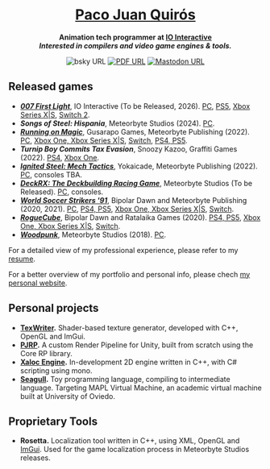 <h1 style="border-bottom: none;" align="center">
    <a href="https://pacojq.github.io/">Paco Juan Quirós</a>
</h1>

<p align="center">
  <strong>
    Animation tech programmer at <a href="https://ioi.dk">IO Interactive</a>
    <br>
    <i>Interested in compilers and video game engines & tools.</i>
  </strong>
  <br>
  <p align="center">
      <img alt="bsky URL" src="https://img.shields.io/twitter/url?color=blue&label=%40pacojq.xyz&logo=twitter&style=flat-square&url=https%3A%2F%2Fbsky.app%2Fprofil%2Fpacojq.xyz">
      <a href="https://github.com/pacojq/pacojq/blob/master/Paco-Juan-Quiros_Tools-Programmer-Resume.pdf">
      <img alt="PDF URL" src="https://img.shields.io/static/v1?label=Resume&message=PDF&color=red&style=flat-square"></a>
      <a rel="me" href="https://mastodon.gamedev.place/@thapj">
      <img alt="Mastodon URL" src="https://img.shields.io/mastodon/follow/109270584086036429?color=blue&domain=https%3A%2F%2Fmastodon.gamedev.place&logo=Mastodon&style=flat-square"></a>
  </p>
</p>

## Released games

- [***007 First Light***](https://ioi.dk/007firstlightgame), IO Interactive (To be Released, 2026). [PC](https://store.steampowered.com/app/3768760/007_First_Light/), [PS5](https://store.playstation.com/es-es/concept/10006560), [Xbox Series X|S](https://www.xbox.com/es-ES/games/store/007-first-light/9PJ34M93ZV7Z), [Switch 2](https://www.nintendo.com/es-es/Juegos/Juegos-de-Nintendo-Switch-2/007-First-Light-2792136.html?srsltid=AfmBOoqUZqFfWI0EX-QNvQPzWQpN3T4aoq6i8Vs1bn3hwfDSs_Hk7BOv).
- ***Songs of Steel: Hispania***, Meteorbyte Studios (2024). [PC](https://store.steampowered.com/app/2603300/Songs_of_Steel_Hispania/).
- [***Running on Magic***](https://meteorbytestudios.com/running-on-magic/), Gusarapo Games, Meteorbyte Publishing (2022). [PC](https://store.steampowered.com/app/1961260/Running_on_Magic/), [Xbox One, Xbox Series X|S](https://www.xbox.com/es-ES/games/store/running-on-magic/9P0CQSRNNZ4N), [Switch](https://www.nintendo.es/Juegos/Programas-descargables-Nintendo-Switch/Running-on-Magic-2235011.html), [PS4, PS5](https://store.playstation.com/es-es/concept/10003784).
- ***Turnip Boy Commits Tax Evasion***, Snoozy Kazoo, Graffiti Games (2022). [PS4](https://store.playstation.com/en-us/concept/10005849), [Xbox One](https://www.xbox.com/en-US/games/store/turnip-boy-commits-tax-evasion/9n0t8v0r7mbc).
- [***Ignited Steel: Mech Tactics***](https://meteorbytestudios.com/ignitedsteel/), Yokaicade, Meteorbyte Publishing (2022). [PC](https://store.steampowered.com/app/1550740/Ignited_Steel_Mech_Tactics/), consoles TBA.
- [***DeckRX: The Deckbuilding Racing Game***](https://meteorbytestudios.com/2021/04/26/deckrx/), Meteorbyte Studios (To be Released). [PC](https://store.steampowered.com/app/1529180/Deck_RX_The_Deckbuilding_Racing_Game/), consoles.
- [***World Soccer Strikers '91***](https://meteorbytestudios.com/games/publishing/world-soccer-strikers-91/), Bipolar Dawn and Meteorbyte Publishing (2020, 2021). [PC](https://store.steampowered.com/app/877870/World_Soccer_Strikers_91/), [PS4, PS5](https://store.playstation.com/es-es/product/EP5321-CUSA27337_00-7337357308171115), [Xbox One, Xbox Series X|S](https://www.microsoft.com/en-us/p/world-soccer-strikers-91/9MX0CC26JG5K?activetab=pivot:overviewtab), [Switch](https://www.nintendo.com/games/detail/world-soccer-strikers-91-switch/).
- [***RogueCube***](https://www.ratalaikagames.com/games/roguecube.php), Bipolar Dawn and Ratalaika Games (2020). [PS4, PS5](https://store.playstation.com/en-gb/product/EP0896-CUSA14184_00-RATAGAMROGUECUBE), [Xbox One, Xbox Series X|S](https://www.microsoft.com/en-us/p/roguecube/9n0rzlp9cqhg?activetab=pivot:overviewtab), [Switch](https://www.nintendo.com/games/detail/roguecube-switch/).
- [***Woodpunk***](https://meteorbytestudios.com/games/our-games/woodpunk/), Meteorbyte Studios (2018). [PC](https://store.steampowered.com/app/878420/Woodpunk/).

For a detailed view of my professional experience, please refer to my [resume](https://github.com/pacojq/pacojq/blob/master/Paco-Juan-Quiros_Tools-Programmer-Resume.pdf).

For a better overview of my portfolio and personal info, please chech [my personal website](https://pacojq.github.io/).

## Personal projects

- **[TexWriter](https://github.com/pacojq/TexWriter).** Shader-based texture generator, developed with C++, OpenGL and ImGui.
- **[PJRP](https://github.com/pacojq/PJRP).** A custom Render Pipeline for Unity, built from scratch using the Core RP library.
- **[Xaloc Engine](https://github.com/pacojq/Xaloc).** In-development 2D engine written in C++, with C# scripting using mono.
- **[Seagull](https://github.com/pacojq/Seagull).** Toy programming language, compiling to intermediate language. Targeting MAPL Virtual Machine, an academic virtual machine built at University of Oviedo.

## Proprietary Tools

- **Rosetta.** Localization tool written in C++, using XML, OpenGL and [ImGui](https://github.com/ocornut/imgui). Used for the game localization process in Meteorbyte Studios releases.
